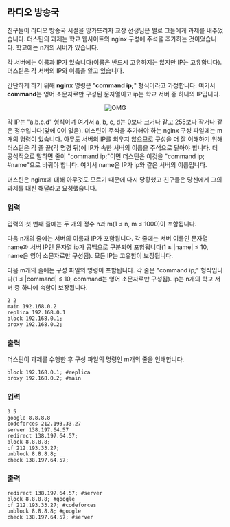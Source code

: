 ## 라디오 방송국

친구들이 라디오 방송국 시설을 망가뜨리자 교장 선생님은 벌로 그들에게 과제를 내주었습니다. 더스틴의 과제는 학교 웹사이트의 nginx 구성에 주석을 추가하는 것이었습니다. 학교에는 **n**개의 서버가 있습니다.

각 서버에는 이름과 IP가 있습니다(이름은 반드시 고유하지는 않지만 IP는 고유합니다). 더스틴은 각 서버의 IP와 이름을 알고 있습니다.

간단하게 하기 위해 **nginx** 명령은 "**command ip;**" 형식이라고 가정합니다. 여기서 **command**는 영어 소문자로만 구성된 문자열이고 ip는 학교 서버 중 하나의 IP입니다.

<p align="center">
  <img src="../../../assets/Dustin.png" alt="OMG">
</p>


각 IP는 "a.b.c.d" 형식이며 여기서 a, b, c, d는 0보다 크거나 같고 255보다 작거나 같은 정수입니다(앞에 0이 없음). 더스틴이 주석을 추가해야 하는 nginx 구성 파일에는 m개의 명령이 있습니다. 아무도 서버의 IP를 외우지 않으므로 구성을 더 잘 이해하기 위해 더스틴은 각 줄 끝(각 명령 뒤)에 IP가 속한 서버의 이름을 주석으로 달아야 합니다. 더 공식적으로 말하면 줄이 "command ip;"이면 더스틴은 이것을 "command ip; #name"으로 바꿔야 합니다. 여기서 name은 IP가 ip와 같은 서버의 이름입니다.

더스틴은 nginx에 대해 아무것도 모르기 때문에 다시 당황했고 친구들은 당신에게 그의 과제를 대신 해달라고 요청했습니다.


### 입력
입력의 첫 번째 줄에는 두 개의 정수 n과 m(1 ≤ n, m ≤ 1000)이 포함됩니다.

다음 n개의 줄에는 서버의 이름과 IP가 포함됩니다. 각 줄에는 서버 이름인 문자열 name과 서버 IP인 문자열 ip가 공백으로 구분되어 포함됩니다(1 ≤ |name| ≤ 10, name은 영어 소문자로만 구성됨). 모든 IP는 고유함이 보장됩니다.

다음 m개의 줄에는 구성 파일의 명령이 포함됩니다. 각 줄은 "command ip;" 형식입니다(1 ≤ |command| ≤ 10, command는 영어 소문자로만 구성됨). ip는 n개의 학교 서버 중 하나에 속함이 보장됩니다.

```
2 2
main 192.168.0.2
replica 192.168.0.1
block 192.168.0.1;
proxy 192.168.0.2;
```

### 출력
더스틴이 과제를 수행한 후 구성 파일의 명령인 m개의 줄을 인쇄합니다.

```
block 192.168.0.1; #replica
proxy 192.168.0.2; #main
```


### 입력
```
3 5
google 8.8.8.8
codeforces 212.193.33.27
server 138.197.64.57
redirect 138.197.64.57;
block 8.8.8.8;
cf 212.193.33.27;
unblock 8.8.8.8;
check 138.197.64.57;
```

### 출력
```
redirect 138.197.64.57; #server
block 8.8.8.8; #google
cf 212.193.33.27; #codeforces
unblock 8.8.8.8; #google
check 138.197.64.57; #server
```